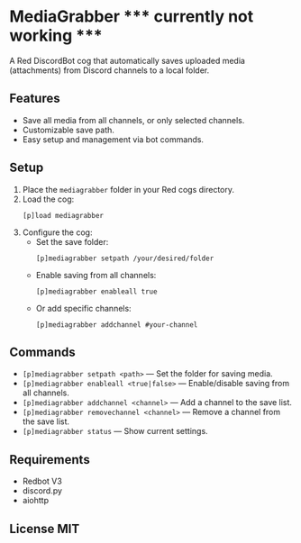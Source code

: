 # MediaGrabber *** currently not working ***

A Red DiscordBot cog that automatically saves uploaded media (attachments) from Discord channels to a local folder.

## Features

- Save all media from all channels, or only selected channels.
- Customizable save path.
- Easy setup and management via bot commands.

## Setup

1. Place the `mediagrabber` folder in your Red cogs directory.
2. Load the cog:
   ```
   [p]load mediagrabber
   ```
3. Configure the cog:
   - Set the save folder:
     ```
     [p]mediagrabber setpath /your/desired/folder
     ```
   - Enable saving from all channels:
     ```
     [p]mediagrabber enableall true
     ```
   - Or add specific channels:
     ```
     [p]mediagrabber addchannel #your-channel
     ```

## Commands

- `[p]mediagrabber setpath <path>` — Set the folder for saving media.
- `[p]mediagrabber enableall <true|false>` — Enable/disable saving from all channels.
- `[p]mediagrabber addchannel <channel>` — Add a channel to the save list.
- `[p]mediagrabber removechannel <channel>` — Remove a channel from the save list.
- `[p]mediagrabber status` — Show current settings.

## Requirements

- Redbot V3
- discord.py
- aiohttp

## License MIT
